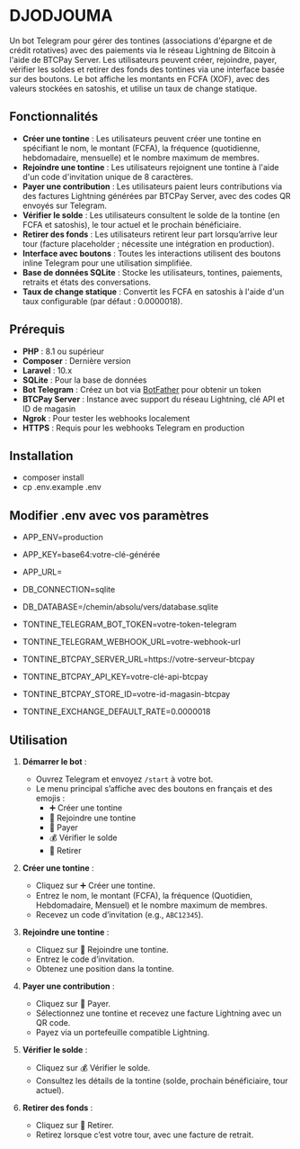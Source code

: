 # DJODJOUMA

Un bot Telegram pour gérer des tontines (associations d'épargne et de crédit rotatives) avec des paiements via le réseau Lightning de Bitcoin à l'aide de BTCPay Server. Les utilisateurs peuvent créer, rejoindre, payer, vérifier les soldes et retirer des fonds des tontines via une interface basée sur des boutons. Le bot affiche les montants en FCFA (XOF), avec des valeurs stockées en satoshis, et utilise un taux de change statique.

## Fonctionnalités

-   **Créer une tontine** : Les utilisateurs peuvent créer une tontine en spécifiant le nom, le montant (FCFA), la fréquence (quotidienne, hebdomadaire, mensuelle) et le nombre maximum de membres.
-   **Rejoindre une tontine** : Les utilisateurs rejoignent une tontine à l'aide d'un code d'invitation unique de 8 caractères.
-   **Payer une contribution** : Les utilisateurs paient leurs contributions via des factures Lightning générées par BTCPay Server, avec des codes QR envoyés sur Telegram.
-   **Vérifier le solde** : Les utilisateurs consultent le solde de la tontine (en FCFA et satoshis), le tour actuel et le prochain bénéficiaire.
-   **Retirer des fonds** : Les utilisateurs retirent leur part lorsqu’arrive leur tour (facture placeholder ; nécessite une intégration en production).
-   **Interface avec boutons** : Toutes les interactions utilisent des boutons inline Telegram pour une utilisation simplifiée.
-   **Base de données SQLite** : Stocke les utilisateurs, tontines, paiements, retraits et états des conversations.
-   **Taux de change statique** : Convertit les FCFA en satoshis à l'aide d'un taux configurable (par défaut : 0.0000018).

## Prérequis

-   **PHP** : 8.1 ou supérieur
-   **Composer** : Dernière version
-   **Laravel** : 10.x
-   **SQLite** : Pour la base de données
-   **Bot Telegram** : Créez un bot via [BotFather](https://t.me/BotFather) pour obtenir un token
-   **BTCPay Server** : Instance avec support du réseau Lightning, clé API et ID de magasin
-   **Ngrok** : Pour tester les webhooks localement
-   **HTTPS** : Requis pour les webhooks Telegram en production

## Installation

-   composer install
-   cp .env.example .env

## Modifier .env avec vos paramètres

-   APP_ENV=production
-   APP_KEY=base64:votre-clé-générée
-   APP_URL=

-   DB_CONNECTION=sqlite
-   DB_DATABASE=/chemin/absolu/vers/database.sqlite

-   TONTINE_TELEGRAM_BOT_TOKEN=votre-token-telegram
-   TONTINE_TELEGRAM_WEBHOOK_URL=votre-webhook-url
-   TONTINE_BTCPAY_SERVER_URL=https://votre-serveur-btcpay
-   TONTINE_BTCPAY_API_KEY=votre-clé-api-btcpay
-   TONTINE_BTCPAY_STORE_ID=votre-id-magasin-btcpay
-   TONTINE_EXCHANGE_DEFAULT_RATE=0.0000018

## Utilisation

1. **Démarrer le bot** :

    - Ouvrez Telegram et envoyez `/start` à votre bot.
    - Le menu principal s’affiche avec des boutons en français et des emojis :
        - ➕ Créer une tontine
        - 🤝 Rejoindre une tontine
        - 💸 Payer
        - 💰 Vérifier le solde
        - 🏧 Retirer

2. **Créer une tontine** :

    - Cliquez sur ➕ Créer une tontine.
    - Entrez le nom, le montant (FCFA), la fréquence (Quotidien, Hebdomadaire, Mensuel) et le nombre maximum de membres.
    - Recevez un code d’invitation (e.g., `ABC12345`).

3. **Rejoindre une tontine** :

    - Cliquez sur 🤝 Rejoindre une tontine.
    - Entrez le code d’invitation.
    - Obtenez une position dans la tontine.

4. **Payer une contribution** :

    - Cliquez sur 💸 Payer.
    - Sélectionnez une tontine et recevez une facture Lightning avec un QR code.
    - Payez via un portefeuille compatible Lightning.

5. **Vérifier le solde** :

    - Cliquez sur 💰 Vérifier le solde.
    - Consultez les détails de la tontine (solde, prochain bénéficiaire, tour actuel).

6. **Retirer des fonds** :
    - Cliquez sur 🏧 Retirer.
    - Retirez lorsque c’est votre tour, avec une facture de retrait.
